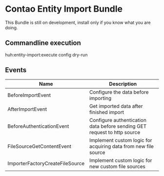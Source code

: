 # Contao Entity Import Bundle

This Bundle is still on development, install only if you know what you are doing.

## Commandline execution
huh:entity-import:execute config dry-run

## Events
Name  | Description
------|------------
BeforeImportEvent | Configure the data before importing
AfterImportEvent | Get imported data after finished import
BeforeAuthenticationEvent | Configure authentication data before sending GET request to http source
FileSourceGetContentEvent | Implement custom logic for acquiring data from new file source
ImporterFactoryCreateFileSource | Implement custom logic for new custom file sources

